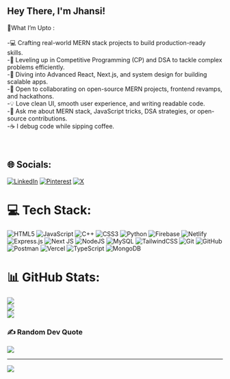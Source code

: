 ## Hey There, I'm Jhansi!




 🚀What I’m Upto :<br><br>-💻 Crafting real-world MERN stack projects to build production-ready skills.<br>-🧩 Leveling up in Competitive Programming (CP) and DSA to tackle complex problems efficiently.<br>-🚀 Diving into Advanced React, Next.js, and system design for building scalable apps.<br>-🤝 Open to collaborating on open-source MERN projects, frontend revamps, and hackathons.<br>-💡 Love clean UI, smooth user experience, and writing readable code.<br>-💬 Ask me about MERN stack, JavaScript tricks, DSA strategies, or open-source contributions.<br>-☕ I debug code while sipping coffee. <br><br><br>
 
## 🌐 Socials:
[![LinkedIn](https://img.shields.io/badge/LinkedIn-%230077B5.svg?logo=linkedin&logoColor=white)](https://linkedin.com/in/jhansiranikhura) [![Pinterest](https://img.shields.io/badge/Pinterest-%23E60023.svg?logo=Pinterest&logoColor=white)](https://pinterest.com/Jhansssi) [![X](https://img.shields.io/badge/X-black.svg?logo=X&logoColor=white)](https://x.com/Jhansssi_) 

# 💻 Tech Stack:
![HTML5](https://img.shields.io/badge/html5-%23E34F26.svg?style=for-the-badge&logo=html5&logoColor=white) ![JavaScript](https://img.shields.io/badge/javascript-%23323330.svg?style=for-the-badge&logo=javascript&logoColor=%23F7DF1E) ![C++](https://img.shields.io/badge/c++-%2300599C.svg?style=for-the-badge&logo=c%2B%2B&logoColor=white) ![CSS3](https://img.shields.io/badge/css3-%231572B6.svg?style=for-the-badge&logo=css3&logoColor=white) ![Python](https://img.shields.io/badge/python-3670A0?style=for-the-badge&logo=python&logoColor=ffdd54) ![Firebase](https://img.shields.io/badge/firebase-%23039BE5.svg?style=for-the-badge&logo=firebase) ![Netlify](https://img.shields.io/badge/netlify-%23000000.svg?style=for-the-badge&logo=netlify&logoColor=#00C7B7) ![Express.js](https://img.shields.io/badge/express.js-%23404d59.svg?style=for-the-badge&logo=express&logoColor=%2361DAFB) ![Next JS](https://img.shields.io/badge/Next-black?style=for-the-badge&logo=next.js&logoColor=white) ![NodeJS](https://img.shields.io/badge/node.js-6DA55F?style=for-the-badge&logo=node.js&logoColor=white) ![MySQL](https://img.shields.io/badge/mysql-4479A1.svg?style=for-the-badge&logo=mysql&logoColor=white) ![TailwindCSS](https://img.shields.io/badge/tailwindcss-%2338B2AC.svg?style=for-the-badge&logo=tailwind-css&logoColor=white) ![Git](https://img.shields.io/badge/git-%23F05033.svg?style=for-the-badge&logo=git&logoColor=white) ![GitHub](https://img.shields.io/badge/github-%23121011.svg?style=for-the-badge&logo=github&logoColor=white) ![Postman](https://img.shields.io/badge/Postman-FF6C37?style=for-the-badge&logo=postman&logoColor=white) ![Vercel](https://img.shields.io/badge/vercel-%23000000.svg?style=for-the-badge&logo=vercel&logoColor=white) ![TypeScript](https://img.shields.io/badge/typescript-%23007ACC.svg?style=for-the-badge&logo=typescript&logoColor=white) ![MongoDB](https://img.shields.io/badge/MongoDB-%234ea94b.svg?style=for-the-badge&logo=mongodb&logoColor=white)
# 📊 GitHub Stats:
![](https://github-readme-stats.vercel.app/api?username=jhansiranikhura&theme=dark&hide_border=true&include_all_commits=true&count_private=true)<br/>
![](https://nirzak-streak-stats.vercel.app/?user=jhansiranikhura&theme=dark&hide_border=true)<br/>
![](https://github-readme-stats.vercel.app/api/top-langs/?username=jhansiranikhura&theme=dark&hide_border=true&include_all_commits=true&count_private=true&layout=compact)

### ✍️ Random Dev Quote
![](https://quotes-github-readme.vercel.app/api?type=horizontal&theme=radical)

---
[![](https://visitcount.itsvg.in/api?id=jhansiranikhura&icon=0&color=0)](https://visitcount.itsvg.in)

<!-- Proudly created with GPRM ( https://gprm.itsvg.in ) -->

